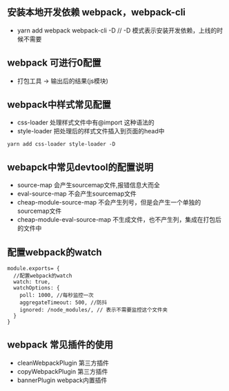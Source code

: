 ## 安装本地开发依赖 webpack，webpack-cli
- yarn add  webpack webpack-cli -D //  -D 模式表示安装开发依赖，上线的时候不需要

## webpack 可进行0配置
- 打包工具 -> 输出后的结果(js模块)

## webpack中样式常见配置
- css-loader 处理样式文件中有@import 这种语法的
- style-loader 把处理后的样式文件插入到页面的head中

```
yarn add css-loader style-loader -D
```

## webapck中常见devtool的配置说明
- source-map        会产生sourcemap文件,报错信息大而全
- eval-source-map   不会产生sourcemap文件
- cheap-module-source-map   不会产生列号，但是会产生一个单独的sourcemap文件
- cheap-module-eval-source-map  不生成文件，也不产生列，集成在打包后的文件中

## 配置webpack的watch
```
module.exports= {
  //配置webpack的watch
  watch: true,
  watchOptions: {
    poll: 1000, //每秒监控一次
    aggregateTimeout: 500, //防抖
    ignored: /node_modules/, // 表示不需要监控这个文件夹
  }
}
```

## webpack 常见插件的使用
- cleanWebpackPlugin  第三方插件
- copyWebpackPlugin 第三方插件
- bannerPlugin webpack内置插件